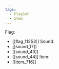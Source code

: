 ```yaml
---
tags:
  - FlagSet
  - Item
---
```

Flag:
- [[flag_11253]]
Sound:
- [[sound_17]]
- [[sound_43]]
- [[sound_44]]
Item:
- [[item_716]]
